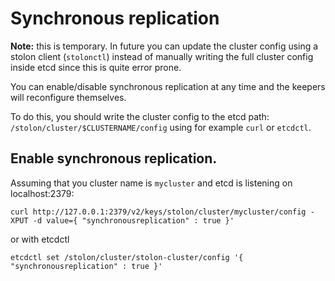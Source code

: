 # Synchronous replication

**Note:** this is temporary. In future you can update the cluster config using a stolon client (`stolonctl`) instead of manually writing the full cluster config inside etcd since this is quite error prone.

You can enable/disable synchronous replication at any time and the keepers will reconfigure themselves.

To do this, you should write the cluster config to the etcd path: `/stolon/cluster/$CLUSTERNAME/config` using for example `curl` or `etcdctl`.

## Enable synchronous replication.

Assuming that you cluster name is `mycluster` and etcd is listening on localhost:2379:
```
curl http://127.0.0.1:2379/v2/keys/stolon/cluster/mycluster/config -XPUT -d value={ "synchronousreplication" : true }'
```

or with etcdctl
```
etcdctl set /stolon/cluster/stolon-cluster/config '{ "synchronousreplication" : true }'
```
